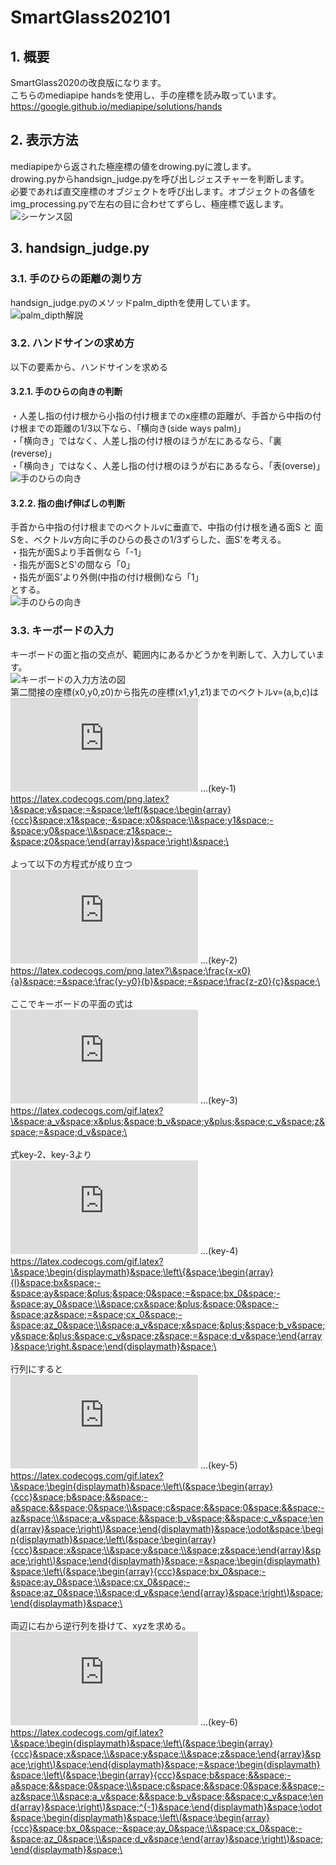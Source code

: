 # SmartGlass202101
## 1. 概要
SmartGlass2020の改良版になります。<br>
こちらのmediapipe handsを使用し、手の座標を読み取っています。<br>
https://google.github.io/mediapipe/solutions/hands

## 2. 表示方法
mediapipeから返された極座標の値をdrowing.pyに渡します。<br>
drowing.pyからhandsign_judge.pyを呼び出しジェスチャーを判断します。<br>
必要であれば直交座標のオブジェクトを呼び出します。オブジェクトの各値をimg_processing.pyで左右の目に合わせてずらし、極座標で返します。<br>
![シーケンス図](Discription/SmartGlass202101_sequence01.png)

## 3. handsign_judge.py
### 3.1. 手のひらの距離の測り方
handsign_judge.pyのメソッドpalm_dipthを使用しています。<br>
![palm_dipth解説](Discription/construction__handsign_judge__palm_dipth-1.png)

### 3.2. ハンドサインの求め方
以下の要素から、ハンドサインを求める

#### 3.2.1. 手のひらの向きの判断
・人差し指の付け根から小指の付け根までのx座標の距離が、手首から中指の付け根までの距離の1/3以下なら、「横向き(side ways palm)」 <br>
・「横向き」ではなく、人差し指の付け根のほうが左にあるなら、「裏(reverse)」 <br>
・「横向き」ではなく、人差し指の付け根のほうが右にあるなら、「表(overse)」 <br>
![手のひらの向き](Discription/handsign_judge_imagen/palm_direction.png)

#### 3.2.2. 指の曲げ伸ばしの判断
手首から中指の付け根までのベクトルvに垂直で、中指の付け根を通る面S と
面Sを、ベクトルv方向に手のひらの長さの1/3ずらした、面S'を考える。<br>
・指先が面Sより手首側なら「-1」<br>
・指先が面SとS'の間なら「0」<br>
・指先が面S'より外側(中指の付け根側)なら「1」<br>
とする。<br>
![手のひらの向き](Discription/handsign_judge_imagen/finger_raising.png)

### 3.3. キーボードの入力
キーボードの面と指の交点が、範囲内にあるかどうかを判断して、入力しています。<br>
![キーボードの入力方法の図](Discription/handsign_judge_imagen/typing.png)
<br>
第二間接の座標(x0,y0,z0)から指先の座標(x1,y1,z1)までのベクトルv=(a,b,c)は <br>
![指のベクトル](https://latex.codecogs.com/png.latex?%5C&space;v&space;=&space;%5Cleft(&space;%5Cbegin%7Barray%7D%7Bccc%7D&space;x1&space;-&space;x0&space;%5C%5C&space;y1&space;-&space;y0&space;%5C%5C&space;z1&space;-&space;z0&space;%5Cend%7Barray%7D&space;%5Cright)&space;%5C)
...(key-1)
<br>
https://latex.codecogs.com/png.latex?\&space;v&space;=&space;\left(&space;\begin{array}{ccc}&space;x1&space;-&space;x0&space;\\&space;y1&space;-&space;y0&space;\\&space;z1&space;-&space;z0&space;\end{array}&space;\right)&space;\
<br>
<br>
よって以下の方程式が成り立つ <br>
![指のベクトルから求められる方程式](https://latex.codecogs.com/png.latex?%5C&space;%5Cfrac%7Bx-x0%7D%7Ba%7D&space;=&space;%5Cfrac%7By-y0%7D%7Bb%7D&space;=&space;%5Cfrac%7Bz-z0%7D%7Bc%7D&space;%5C)
...(key-2)
<br>
https://latex.codecogs.com/png.latex?\&space;\frac{x-x0}{a}&space;=&space;\frac{y-y0}{b}&space;=&space;\frac{z-z0}{c}&space;\
<br>
<br>
ここでキーボードの平面の式は<br>
![キーボードの面の方程式](https://latex.codecogs.com/gif.latex?%5C&space;a_v&space;x&plus;&space;b_v&space;y&plus;&space;c_v&space;z&space;=&space;d_v&space;%5C)
...(key-3)
<br>
https://latex.codecogs.com/gif.latex?\&space;a_v&space;x&plus;&space;b_v&space;y&plus;&space;c_v&space;z&space;=&space;d_v&space;\
<br>
<br>
式key-2、key-3より<br>
![指とキーボードの連立方程式](https://latex.codecogs.com/gif.latex?%5C&space;%5Cbegin%7Bdisplaymath%7D&space;%5Cleft%5C%7B&space;%5Cbegin%7Barray%7D%7Bl%7D&space;bx&space;-&space;ay&space;&plus;&space;0&space;=&space;bx_0&space;-&space;ay_0&space;%5C%5C&space;cx&space;&plus;&space;0&space;-&space;az&space;=&space;cx_0&space;-&space;az_0&space;%5C%5C&space;a_v&space;x&space;&plus;&space;b_v&space;y&space;&plus;&space;c_v&space;z&space;=&space;d_v&space;%5Cend%7Barray%7D&space;%5Cright.&space;%5Cend%7Bdisplaymath%7D&space;%5C)
...(key-4)
<br>
https://latex.codecogs.com/gif.latex?\&space;\begin{displaymath}&space;\left\{&space;\begin{array}{l}&space;bx&space;-&space;ay&space;&plus;&space;0&space;=&space;bx_0&space;-&space;ay_0&space;\\&space;cx&space;&plus;&space;0&space;-&space;az&space;=&space;cx_0&space;-&space;az_0&space;\\&space;a_v&space;x&space;&plus;&space;b_v&space;y&space;&plus;&space;c_v&space;z&space;=&space;d_v&space;\end{array}&space;\right.&space;\end{displaymath}&space;\
<br>
<br>
行列にすると<br>
![連立方程式の行列](https://latex.codecogs.com/gif.latex?%5C&space;%5Cbegin%7Bdisplaymath%7D&space;%5Cleft%5C(&space;%5Cbegin%7Barray%7D%7Bccc%7D&space;b&space;&&space;-a&space;&&space;0&space;%5C%5C&space;c&space;&&space;0&space;&&space;-az&space;%5C%5C&space;a_v&space;&&space;b_v&space;&&space;c_v&space;%5Cend%7Barray%7D&space;%5Cright%5C)&space;%5Cend%7Bdisplaymath%7D&space;%5Codot&space;%5Cbegin%7Bdisplaymath%7D&space;%5Cleft%5C(&space;%5Cbegin%7Barray%7D%7Bccc%7D&space;x&space;%5C%5C&space;y&space;%5C%5C&space;z&space;%5Cend%7Barray%7D&space;%5Cright%5C)&space;%5Cend%7Bdisplaymath%7D&space;=&space;%5Cbegin%7Bdisplaymath%7D&space;%5Cleft%5C(&space;%5Cbegin%7Barray%7D%7Bccc%7D&space;bx_0&space;-&space;ay_0&space;%5C%5C&space;cx_0&space;-&space;az_0&space;%5C%5C&space;d_v&space;%5Cend%7Barray%7D&space;%5Cright%5C)&space;%5Cend%7Bdisplaymath%7D&space;%5C)
...(key-5)
<br>
https://latex.codecogs.com/gif.latex?\&space;\begin{displaymath}&space;\left\(&space;\begin{array}{ccc}&space;b&space;&&space;-a&space;&&space;0&space;\\&space;c&space;&&space;0&space;&&space;-az&space;\\&space;a_v&space;&&space;b_v&space;&&space;c_v&space;\end{array}&space;\right\)&space;\end{displaymath}&space;\odot&space;\begin{displaymath}&space;\left\(&space;\begin{array}{ccc}&space;x&space;\\&space;y&space;\\&space;z&space;\end{array}&space;\right\)&space;\end{displaymath}&space;=&space;\begin{displaymath}&space;\left\(&space;\begin{array}{ccc}&space;bx_0&space;-&space;ay_0&space;\\&space;cx_0&space;-&space;az_0&space;\\&space;d_v&space;\end{array}&space;\right\)&space;\end{displaymath}&space;\
<br>
<br>
両辺に右から逆行列を掛けて、xyzを求める。<br>
![逆行列を掛けたkey-5](https://latex.codecogs.com/gif.latex?%5C&space;%5Cbegin%7Bdisplaymath%7D&space;%5Cleft%5C(&space;%5Cbegin%7Barray%7D%7Bccc%7D&space;x&space;%5C%5C&space;y&space;%5C%5C&space;z&space;%5Cend%7Barray%7D&space;%5Cright%5C)&space;%5Cend%7Bdisplaymath%7D&space;=&space;%5Cbegin%7Bdisplaymath%7D&space;%5Cleft%5C(&space;%5Cbegin%7Barray%7D%7Bccc%7D&space;b&space;&&space;-a&space;&&space;0&space;%5C%5C&space;c&space;&&space;0&space;&&space;-az&space;%5C%5C&space;a_v&space;&&space;b_v&space;&&space;c_v&space;%5Cend%7Barray%7D&space;%5Cright%5C)&space;%5E%7B-1%7D&space;%5Cend%7Bdisplaymath%7D&space;%5Codot&space;%5Cbegin%7Bdisplaymath%7D&space;%5Cleft%5C(&space;%5Cbegin%7Barray%7D%7Bccc%7D&space;bx_0&space;-&space;ay_0&space;%5C%5C&space;cx_0&space;-&space;az_0&space;%5C%5C&space;d_v&space;%5Cend%7Barray%7D&space;%5Cright%5C)&space;%5Cend%7Bdisplaymath%7D&space;%5C)
...(key-6)
<br>
https://latex.codecogs.com/gif.latex?\&space;\begin{displaymath}&space;\left\(&space;\begin{array}{ccc}&space;x&space;\\&space;y&space;\\&space;z&space;\end{array}&space;\right\)&space;\end{displaymath}&space;=&space;\begin{displaymath}&space;\left\(&space;\begin{array}{ccc}&space;b&space;&&space;-a&space;&&space;0&space;\\&space;c&space;&&space;0&space;&&space;-az&space;\\&space;a_v&space;&&space;b_v&space;&&space;c_v&space;\end{array}&space;\right\)&space;^{-1}&space;\end{displaymath}&space;\odot&space;\begin{displaymath}&space;\left\(&space;\begin{array}{ccc}&space;bx_0&space;-&space;ay_0&space;\\&space;cx_0&space;-&space;az_0&space;\\&space;d_v&space;\end{array}&space;\right\)&space;\end{displaymath}&space;\
